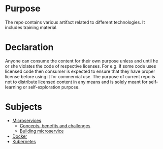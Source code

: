 # Purpose

The repo contains various artifact related to different technologies. It
includes training material.

# Declaration

Anyone can consume the content for their own purpose unless and until he
or she violates the code of respective licenses. For e.g. if some code
uses licensed code then consumer is expected to ensure that they have
proper license before using it for commercial use. The purpose of current
repo is not to distribute licensed content in any means and is solely
meant for self-learning or self-exploration purpose.

# Subjects

* [Microservices](micro-services)
    * [Concepts, benefits and challenges](https://github.com/jranjan/labs-technology-bytes/blob/master/micro-services/microservice.md)
    * [Building microservice](https://github.com/jranjan/labs-technology-bytes/blob/master/micro-services/building_microservice_from_scratch.md)
* [Docker](docker)
* [Kubernetes](kubernetes)
